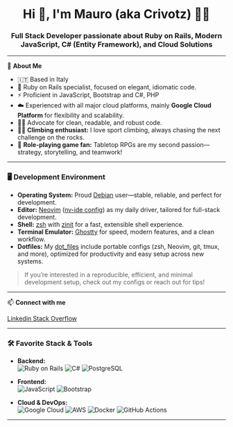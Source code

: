 <h1 align="center">Hi 👋, I'm Mauro (aka Crivotz) 🧗‍♂️</h1>
<h3 align="center">Full Stack Developer passionate about Ruby on Rails, Modern JavaScript, C# (Entity Framework), and Cloud Solutions</h3>

---

🚀 **About Me**
- 🇮🇹 Based in Italy
- 💎 Ruby on Rails specialist, focused on elegant, idiomatic code.
- ⚡️ Proficient in JavaScript, Bootstrap and C#, PHP
- ☁️ Experienced with all major cloud platforms, mainly **Google Cloud Platform** for flexibility and scalability.
- 🧑‍💻 Advocate for clean, readable, and robust code.
- 🧗‍♂️ **Climbing enthusiast:** I love sport climbing, always chasing the next challenge on the rocks.
- 🎲 **Role-playing game fan:** Tabletop RPGs are my second passion—strategy, storytelling, and teamwork!

---

### 🖥️ **Development Environment**

- **Operating System:** Proud [Debian](https://www.debian.org/) user—stable, reliable, and perfect for development.
- **Editor:** [Neovim](https://neovim.io/) ([nv-ide config](https://github.com/crivotz/nv-ide)) as my daily driver, tailored for full-stack development.
- **Shell:** [zsh](https://www.zsh.org/) with [zinit](https://github.com/zdharma-continuum/zinit) for a fast, extensible shell experience.
- **Terminal Emulator:** [Ghostty](https://ghostty.io/) for speed, modern features, and a clean workflow.
- **Dotfiles:** My [dot_files](https://github.com/crivotz/dot_files) include portable configs (zsh, Neovim, git, tmux, and more), optimized for productivity and easy setup across new systems.

> If you’re interested in a reproducible, efficient, and minimal development setup, check out my configs or reach out for tips!

---

📫 **Connect with me**
<p align="left">
  <a href="https://linkedin.com/in/maurolocatelli" target="_blank">
    Linkedin
  </a>
  <a href="https://stackoverflow.com/users/3037432" target="_blank">
    Stack Overflow
  </a>
</p>

---

### 🛠 **Favorite Stack & Tools**

- **Backend:**  
  ![Ruby on Rails](https://img.shields.io/badge/Ruby_on_Rails-CC0000?style=flat-square&logo=ruby-on-rails&logoColor=white)
  ![C#](https://img.shields.io/badge/C%23-239120?style=flat-square&logo=c-sharp&logoColor=white)
  ![PostgreSQL](https://img.shields.io/badge/PostgreSQL-336791?style=flat-square&logo=postgresql&logoColor=white)

- **Frontend:**  
  ![JavaScript](https://img.shields.io/badge/JavaScript-F7DF1E?style=flat-square&logo=javascript&logoColor=black)
  ![Bootstrap](https://img.shields.io/badge/Bootstrap-563D7C?style=flat-square&logo=bootstrap&logoColor=white)

- **Cloud & DevOps:**  
  ![Google Cloud](https://img.shields.io/badge/Google_Cloud-4285F4?style=flat-square&logo=google-cloud&logoColor=white)
  ![AWS](https://img.shields.io/badge/AWS-232F3E?style=flat-square&logo=amazon-aws&logoColor=white)
  ![Docker](https://img.shields.io/badge/Docker-2496ED?style=flat-square&logo=docker&logoColor=white)
  ![GitHub Actions](https://img.shields.io/badge/GitHub_Actions-2088FF?style=flat-square&logo=github-actions&logoColor=white)

---
